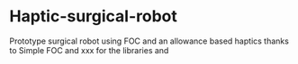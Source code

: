 # Haptic-surgical-robot
Prototype surgical robot using FOC and an allowance based haptics
thanks to Simple FOC and xxx for the libraries and 
